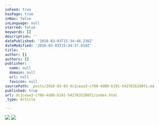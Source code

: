 ```yaml
---
inFeed: true
hasPage: true
inNav: false
inLanguage: null
starred: false
keywords: []
description: ''
datePublished: '2016-03-03T15:34:48.236Z'
dateModified: '2016-03-03T15:34:37.010Z'
title: ''
author: []
authors: []
publisher:
  name: null
  domain: null
  url: null
  favicon: null
sourcePath: _posts/2016-03-03-dc1ceaa3-cf88-4d80-b191-5427635280f1.md
published: true
url: dc1ceaa3-cf88-4d80-b191-5427635280f1/index.html
_type: Article

---
```

![](https://the-grid-user-content.s3-us-west-2.amazonaws.com/3b3bca95-5abb-4a0d-8095-3efc6feb1622.jpg)
![](https://the-grid-user-content.s3-us-west-2.amazonaws.com/a1af2a10-d081-4f94-9234-cb069c039e3e.jpg)